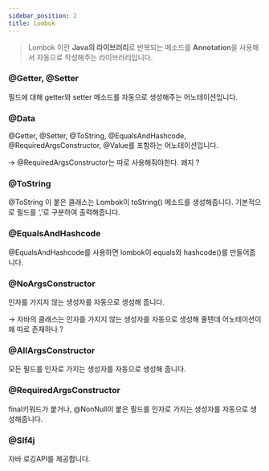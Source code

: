 ```yaml
---
sidebar_position: 2
title: Lombok
---
```


> Lombok 이란 **Java의 라이브러리**로 반복되는 메소드를 **Annotation**을 사용해서 자동으로 작성해주는 라이브러리입니다.
>

### @Getter, @Setter

필드에 대해 getter와 setter 메소드를 자동으로 생성해주는 어노테이션입니다.

### @Data

@Getter, @Setter, @ToString, @EqualsAndHashcode, @RequiredArgsConstructor, @Value를 포함하는 어노테이션입니다.

→ @RequiredArgsConstructor는 따로 사용해줘야한다. 왜지 ?

### @ToString

@ToString 이 붙은 클래스는 Lombok이 toString() 메소드를 생성해줍니다. 기본적으로 필드를 ‘,’로 구분하여 출력해줍니다.

### @EqualsAndHashcode

@EqualsAndHashcode를 사용하면 lombok이 equals와 hashcode()를 만들어줍니다.

### @NoArgsConstructor

인자를 가지지 않는 생성자를 자동으로 생성해 줍니다.

→ 자바의 클래스는 인자를 가지지 않는 생성자를 자동으로 생성해 줄텐데 어노테이션이 왜 따로 존재하나 ?

### @AllArgsConstructor

모든 필드를 인자로 가지는 생성자를 자동으로 생성해 줍니다.

### @RequiredArgsConstructor

final키워드가 붙거나,  @NonNull이 붙은 필드를 인자로 가지는 생성자를 자동으로 생성해줍니다.

### @Slf4j

자바 로깅API를 제공합니다.